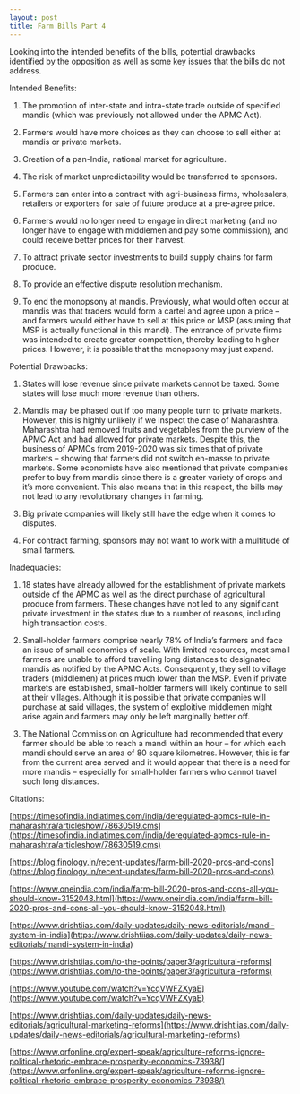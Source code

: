 ```yaml
---
layout: post
title: Farm Bills Part 4
---
```


Looking into the intended benefits of the bills, potential drawbacks identified by the opposition as well as some key issues that the bills do not address. 


Intended Benefits:

  

1.  The promotion of inter-state and intra-state trade outside of specified mandis (which was previously not allowed under the APMC Act).
    
2.  Farmers would have more choices as they can choose to sell either at mandis or private markets.
    
3.  Creation of a pan-India, national market for agriculture.
    
4.  The risk of market unpredictability would be transferred to sponsors.
    
5.  Farmers can enter into a contract with agri-business firms, wholesalers, retailers or exporters for sale of future produce at a pre-agree price.
    
6.  Farmers would no longer need to engage in direct marketing (and no longer have to engage with middlemen and pay some commission), and could receive better prices for their harvest.
    
7.  To attract private sector investments to build supply chains for farm produce.
    
8.  To provide an effective dispute resolution mechanism.
    
9.  To end the monopsony at mandis. Previously, what would often occur at mandis was that traders would form a cartel and agree upon a price – and farmers would either have to sell at this price or MSP (assuming that MSP is actually functional in this mandi). The entrance of private firms was intended to create greater competition, thereby leading to higher prices. However, it is possible that the monopsony may just expand.
    

  
  

Potential Drawbacks:

  

1.  States will lose revenue since private markets cannot be taxed. Some states will lose much more revenue than others.
    
2.  Mandis may be phased out if too many people turn to private markets. However, this is highly unlikely if we inspect the case of Maharashtra. Maharashtra had removed fruits and vegetables from the purview of the APMC Act and had allowed for private markets. Despite this, the business of APMCs from 2019-2020 was six times that of private markets – showing that farmers did not switch en-masse to private markets. Some economists have also mentioned that private companies prefer to buy from mandis since there is a greater variety of crops and it’s more convenient. This also means that in this respect, the bills may not lead to any revolutionary changes in farming.
    
3.  Big private companies will likely still have the edge when it comes to disputes.
    
4.  For contract farming, sponsors may not want to work with a multitude of small farmers.
    

  
  

Inadequacies:

  

1.  18 states have already allowed for the establishment of private markets outside of the APMC as well as the direct purchase of agricultural produce from farmers. These changes have not led to any significant private investment in the states due to a number of reasons, including high transaction costs.
    
2.  Small-holder farmers comprise nearly 78% of India’s farmers and face an issue of small economies of scale. With limited resources, most small farmers are unable to afford travelling long distances to designated mandis as notified by the APMC Acts. Consequently, they sell to village traders (middlemen) at prices much lower than the MSP. Even if private markets are established, small-holder farmers will likely continue to sell at their villages. Although it is possible that private companies will purchase at said villages, the system of exploitive middlemen might arise again and farmers may only be left marginally better off.
    
3.  The National Commission on Agriculture had recommended that every farmer should be able to reach a mandi within an hour – for which each mandi should serve an area of 80 square kilometres. However, this is far from the current area served and it would appear that there is a need for more mandis – especially for small-holder farmers who cannot travel such long distances.
    

  
  

Citations:

[https://timesofindia.indiatimes.com/india/deregulated-apmcs-rule-in-maharashtra/articleshow/78630519.cms](https://timesofindia.indiatimes.com/india/deregulated-apmcs-rule-in-maharashtra/articleshow/78630519.cms)

[https://blog.finology.in/recent-updates/farm-bill-2020-pros-and-cons](https://blog.finology.in/recent-updates/farm-bill-2020-pros-and-cons)

[https://www.oneindia.com/india/farm-bill-2020-pros-and-cons-all-you-should-know-3152048.html](https://www.oneindia.com/india/farm-bill-2020-pros-and-cons-all-you-should-know-3152048.html)

[https://www.drishtiias.com/daily-updates/daily-news-editorials/mandi-system-in-india](https://www.drishtiias.com/daily-updates/daily-news-editorials/mandi-system-in-india)

[https://www.drishtiias.com/to-the-points/paper3/agricultural-reforms](https://www.drishtiias.com/to-the-points/paper3/agricultural-reforms)

[https://www.youtube.com/watch?v=YcqVWFZXyaE](https://www.youtube.com/watch?v=YcqVWFZXyaE)

[https://www.drishtiias.com/daily-updates/daily-news-editorials/agricultural-marketing-reforms](https://www.drishtiias.com/daily-updates/daily-news-editorials/agricultural-marketing-reforms)

[https://www.orfonline.org/expert-speak/agriculture-reforms-ignore-political-rhetoric-embrace-prosperity-economics-73938/](https://www.orfonline.org/expert-speak/agriculture-reforms-ignore-political-rhetoric-embrace-prosperity-economics-73938/)

